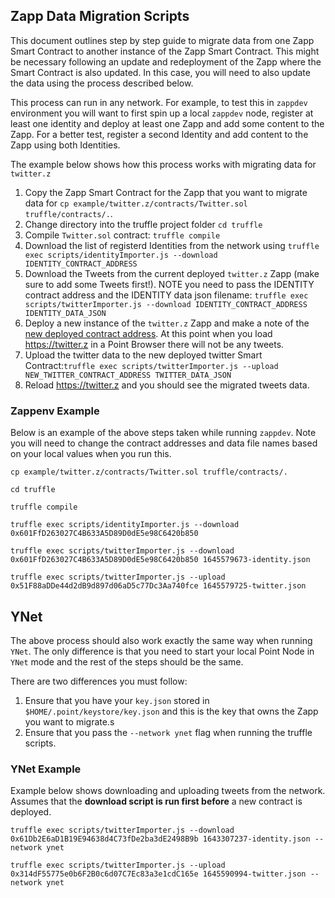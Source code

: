 ## Zapp Data Migration Scripts

This document outlines step by step guide to migrate data from one Zapp Smart Contract to another instance of the Zapp Smart Contract. This might be necessary following an update and redeployment of the Zapp where the Smart Contract is also updated. In this case, you will need to also update the data using the process described below.

This process can run in any network. For example, to test this in `zappdev` environment you will want to first spin up a local `zappdev` node, register at least one identity and deploy at least one Zapp and add some content to the Zapp. For a better test, register a second Identity and add content to the Zapp using both Identities.

The example below shows how this process works with migrating data for `twitter.z`

1. Copy the Zapp Smart Contract for the Zapp that you want to migrate data for `cp example/twitter.z/contracts/Twitter.sol truffle/contracts/.`.
1. Change directory into the truffle project folder `cd truffle`
1. Compile `Twitter.sol` contract: `truffle compile`
1. Download the list of registerd Identities from the network using `truffle exec scripts/identityImporter.js --download IDENTITY_CONTRACT_ADDRESS`
1. Download the Tweets from the current deployed `twitter.z` Zapp (make sure to add some Tweets first!). NOTE you need to pass the IDENTITY contract address and the IDENTITY data json filename: `truffle exec scripts/twitterImporter.js --download IDENTITY_CONTRACT_ADDRESS IDENTITY_DATA_JSON`
1. Deploy a new instance of the `twitter.z` Zapp and make a note of the [new deployed contract address](https://point/identities/twitter). At this point when you load https://twitter.z in a Point Browser there will not be any tweets.
1. Upload the twitter data to the new deployed twitter Smart Contract:`truffle exec scripts/twitterImporter.js --upload NEW_TWITTER_CONTRACT_ADDRESS TWITTER_DATA_JSON`
1. Reload https://twitter.z and you should see the migrated tweets data.

### Zappenv Example

Below is an example of the above steps taken while running `zappdev`. Note you will need to change the contract addresses and data file names based on your local values when you run this.

```
cp example/twitter.z/contracts/Twitter.sol truffle/contracts/.

cd truffle

truffle compile

truffle exec scripts/identityImporter.js --download 0x601FfD263027C4B633A5D89D0dE5e98C6420b850

truffle exec scripts/twitterImporter.js --download 0x601FfD263027C4B633A5D89D0dE5e98C6420b850 1645579673-identity.json

truffle exec scripts/twitterImporter.js --upload 0x51F88aDDe44d2dB9d897d06aD5c77Dc3Aa740fce 1645579725-twitter.json
```

## YNet

The above process should also work exactly the same way when running `YNet`. The only difference is that you need to start your local Point Node in `YNet` mode and the rest of the steps should be the same.

There are two differences you must follow:

1. Ensure that you have your `key.json` stored in `$HOME/.point/keystore/key.json` and this is the key that owns the Zapp you want to migrate.s
2. Ensure that you pass the `--network ynet` flag when running the truffle scripts.

### YNet Example

Example below shows downloading and uploading tweets from the network. Assumes that the **download script is run first before** a new contract is deployed.

```
truffle exec scripts/twitterImporter.js --download 0x61Db2E6aD1B19E94638d4C73fDe2ba3dE2498B9b 1643307237-identity.json --network ynet

truffle exec scripts/twitterImporter.js --upload 0x314dF55775e0b6F2B0c6d07C7Ec83a3e1cdC165e 1645590994-twitter.json --network ynet
```